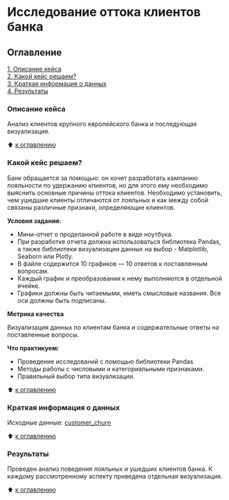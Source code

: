 # Исследование оттока клиентов банка

## Оглавление  
[1. Описание кейса](https://github.com/vanpakpro/Sample_Data/tree/main/bank_churn/README.md#Описание-кейса)  
[2. Какой кейс решаем?](https://github.com/vanpakpro/Sample_Data/tree/main/bank_churn/README.md#Какой-кейс-решаем)  
[3. Краткая информация о данных](https://github.com/vanpakpro/Sample_Data/tree/main/bank_churn/README.md#Краткая-информация-о-данных)   
[4. Результаты](https://github.com/vanpakpro/Sample_Data/tree/main/bank_churn/README.md#Результаты)    

### Описание кейса    
Анализ клиентов крупного европейского банка и последующая визуализация.

:arrow_up: [к оглавлению](https://github.com/vanpakpro/Sample_Data/tree/main/bank_churn/README.md#Оглавление)



### Какой кейс решаем?    
Банк обращается за помощью: он хочет разработать кампанию лояльности по удержанию клиентов, но для этого ему необходимо выяснить основные причины оттока клиентов. Необходимо установить, чем ушедшие клиенты отличаются от лояльных и как между собой связаны различные признаки, определяющие клиентов.

**Условия задания:**  
- Мини-отчет о проделанной работе в виде ноутбука.
- При разработке отчета должна использоваться библиотека Pandas, а также библиотеки визуализации данных на выбор - Matplotlib, Seaborn или Plotly.
- В файле содержится 10 графиков — 10 ответов к поставленным вопросам.
- Каждый график и преобразования к нему выполняются в отдельной ячейке.
- Графики должны быть читаемыми, иметь смысловые названия. Все оси должны быть подписаны.

**Метрика качества**     

Визуализация данных по клиентам банка и содержательные ответы на поставленные вопросы.

**Что практикуем:**     
- Проведение исследований с помощью библиотеки Pandas.
- Методы работы с числовыми и категориальными признаками.
- Правильный выбор типа визуализации. 

:arrow_up: [к оглавлению](https://github.com/vanpakpro/Sample_Data/tree/main/bank_churn/README.md#Оглавление)



### Краткая информация о данных  
Исходные данные: [customer_churn](https://drive.google.com/file/d/1MCCxh4MpWbWSyJUFog8LjtQ1o6QImK-n/view?usp=sharing)

:arrow_up: [к оглавлению](https://github.com/vanpakpro/Sample_Data/tree/main/bank_churn/README.md#Оглавление)


### Результаты  
Проведен анализ поведения лояльных и ушедших клиентов банка. К каждому рассмотренному аспекту приведена отдельная визуализация.

:arrow_up: [к оглавлению](https://github.com/vanpakpro/Sample_Data/tree/main/bank_churn/README.md#Оглавление)
